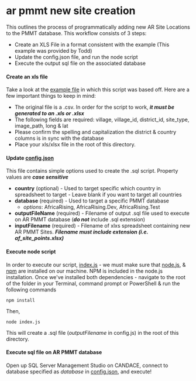 # ar pmmt new site creation

This outlines the process of programmatically adding new AR Site Locations to the PMMT database. This workflow consists of 3 steps:
  
  - Create an XLS File in a format consistent with the example (This example was provided by Todd)
  - Update the config.json file, and run the node script
  - Execute the output sql file on the associated database

#### Create an xls file
Take a look at the [example file](af_site_points.csv) in which this script was based off. Here are a few important things to keep in mind:
  
  - The original file is a .csv. In order for the script to work, **_it must be generated to an .xls or .xlsx_**
  - The following fields are required: village, village_id, district_id, site_type, image_path, long & lat
  - Please confirm the spelling and capitalization the district & country columns is in sync with the database
  - Place your xls/xlsx file in the root of this directory.

#### Update [config.json](config.json)
This file contains simple options used to create the .sql script. Property values are **_case sensitive_**

  - **country** (optional) - Used to target specific which country in spreadsheet to target - Leave blank if you want to target all countries
  - **database** (required) - Used to target a specific PMMT database
      - *options*: AfricaRising, AfricaRising.Dev, AfricaRising.Test
  - **outputFileName** (required) - Filename of output .sql file used to execute on AR PMMT database (**_do not_** include .sql extension)
  - **inputFilename** (required) - Filename of xlxs spreadsheet containing new AR PMMT Sites. **_Filename must include extension (i.e. af_site_points.xlsx)_**

#### Execute node script
In order to execute our script, [index.js](index.js) - we must make sure that [node.js](https://nodejs.org/en/), & [npm](https://www.npmjs.com/) are installed on our machine. NPM is included in the node.js installation.
Once we've installed both dependencies - navigate to the root of the folder in your Terminal, command prompt or PowerShell & run the following commands

```npm install```

Then, 

```node index.js```

This will create a .sql file (_outputFilename_ in config.js) in the root of this directory.

#### Execute sql file on AR PMMT database
Open up SQL Server Management Studio on CANDACE, connect to database specified as _database_ in [config.json](config.json), and execute!
